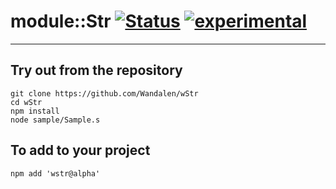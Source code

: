 
# module::Str  [![Status](https://github.com/Wandalen/wStr/workflows/publish/badge.svg)](https://github.com/Wandalen/wStr/actions?query=workflow%3Apublish) [![experimental](https://img.shields.io/badge/stability-experimental-orange.svg)](https://github.com/emersion/stability-badges#experimental)

___

## Try out from the repository
```
git clone https://github.com/Wandalen/wStr
cd wStr
npm install
node sample/Sample.s
```

## To add to your project
```
npm add 'wstr@alpha'
```




